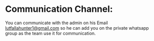 # Communication Channel: 
You can communicate with the admin on his Email lutfallahunter1@gmail.com so he can add you on the private whatsapp group as the team use it for communication.
